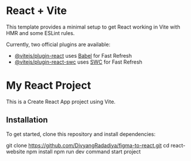 # React + Vite

This template provides a minimal setup to get React working in Vite with HMR and some ESLint rules.

Currently, two official plugins are available:

- [@vitejs/plugin-react](https://github.com/vitejs/vite-plugin-react/blob/main/packages/plugin-react/README.md) uses [Babel](https://babeljs.io/) for Fast Refresh
- [@vitejs/plugin-react-swc](https://github.com/vitejs/vite-plugin-react-swc) uses [SWC](https://swc.rs/) for Fast Refresh

# My React Project

This is a Create React App project using Vite.

## Installation

To get started, clone this repository and install dependencies:

git clone https://github.com/DivyangRadadiya/figma-to-react.git
cd react-website
npm install
npm run dev command start project

